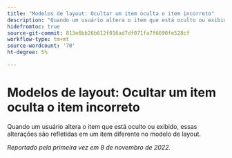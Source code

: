 ```yaml
---
title: "Modelos de layout: Ocultar um item oculta o item incorreto"
description: "Quando um usuário altera o item que está oculto ou exibido, essas alterações são refletidas em um item diferente no modelo de layout."
hidefromtoc: true
source-git-commit: 813e6bb26b612f016ad7df071fa7f6690fe528cf
workflow-type: tm+mt
source-wordcount: '70'
ht-degree: 5%

---
```



# Modelos de layout: Ocultar um item oculta o item incorreto

Quando um usuário altera o item que está oculto ou exibido, essas alterações são refletidas em um item diferente no modelo de layout.

_Reportado pela primeira vez em 8 de novembro de 2022._


